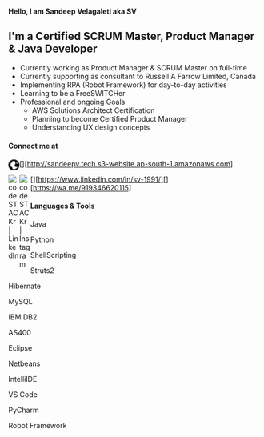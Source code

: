 #### Hello, I am Sandeep Velagaleti aka SV

## I'm a Certified SCRUM Master, Product Manager & Java Developer

- Currently working as Product Manager & SCRUM Master on full-time
- Currently supporting as consultant to Russell A Farrow Limited, Canada
- Implementing RPA (Robot Framework) for day-to-day activities
- Learning to be a FreeSWITCHer
- Professional and ongoing Goals
  - AWS Solutions Architect Certification
  - Planning to become Certified Product Manager
  - Understanding UX design concepts



#### Connect me at 

[<img align="left" alt="codeSTACKr.com" width="22px" src="https://raw.githubusercontent.com/iconic/open-iconic/master/svg/globe.svg" />][http://sandeepv.tech.s3-website.ap-south-1.amazonaws.com]

[<img align="left" alt="codeSTACKr | LinkedIn" width="22px" src="https://cdn.jsdelivr.net/npm/simple-icons@v3/icons/linkedin.svg" />][https://www.linkedin.com/in/sv-1991/][<img align="left" alt="codeSTACKr | Instagram" width="22px" src="https://img.icons8.com/pastel-glyph/2x/whatsapp.png" />][https://wa.me/919346620115]



#### Languages & Tools

Java

Python

ShellScripting


Struts2

Hibernate

MySQL

IBM DB2

AS400

Eclipse

Netbeans

IntelliIDE

VS Code

PyCharm

Robot Framework

